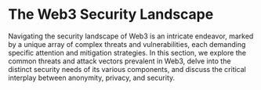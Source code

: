 # The Web3 Security Landscape

Navigating the security landscape of Web3 is an intricate endeavor, marked by a unique array of complex threats and vulnerabilities, each demanding specific attention and mitigation strategies. In this section, we explore the common threats and attack vectors prevalent in Web3, delve into the distinct security needs of its various components, and discuss the critical interplay between anonymity, privacy, and security.
